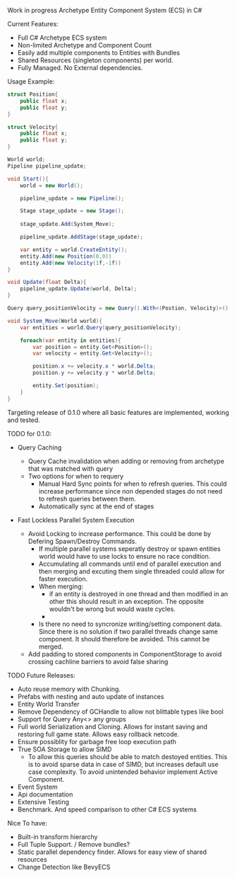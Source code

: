 Work in progress Archetype Entity Component System (ECS) in C#

Current Features:

- Full C# Archetype ECS system
- Non-limited Archetype and Component Count
- Easily add multiple components to Entities with Bundles
- Shared Resources (singleton components) per world.
- Fully Managed. No External dependencies.

Usage Example:
```csharp
struct Position{
	public float x;
	public float y;
}

struct Velocity{
	public float x;
	public float y;
}

World world;
Pipeline pipeline_update;

void Start(){
	world = new World();

	pipeline_update = new Pipeline();

	Stage stage_update = new Stage();
				
	stage_update.Add(System_Move);

	pipeline_update.AddStage(stage_update);

	var entity = world.CreateEntity();
	entity.Add(new Position(0,0))
	entity.Add(new Velocity(1f,-1f))
}

void Update(float Delta){
	pipeline_update.Update(world, Delta);
}

Query query_positionVelocity = new Query().With<(Postion, Velocity)>();

void System_Move(World world){
	var entities = world.Query(query_positionVelocity);

	foreach(var entity in entities){
		var position = entity.Get<Position>();
		var velocity = entity.Get<Velocity>();

		position.x += velocity.x * world.Delta;
		position.y += velocity.y * world.Delta;

		entity.Set(position);
	}
}
```









Targeting release of 0.1.0 where all basic features are implemented, working and tested.

TODO for 0.1.0:

- Query Caching
	- Query Cache invalidation when adding or removing from archetype that was matched with query
	- Two options for when to requery
		- Manual Hard Sync points for when to refresh queries. This could increase performance since non depended stages do not need to refresh queries between them.
		- Automatically sync at the end of stages
		

- Fast Lockless Parallel System Execution
	- Avoid Locking to increase performance. This could be done by Defering Spawn/Destroy Commands. 
		- If multiple parallel systems seperatly destroy or spawn entities world would have to use locks to ensure no race condition.
		- Accumulating all commands until end of parallel execution and then merging and excuting them single threaded could allow for faster execution.
		- When merging:
			- if an entity is destroyed in one thread and then modified in an other this should result in an exception. The opposite wouldn't be wrong but would waste cycles.
			- 
		- Is there no need to syncronize writing/setting component data. Since there is no solution if two parallel threads change same component. It should therefore be avoided. This cannot be merged.
	- Add padding to stored components in ComponentStorage to avoid crossing cachline barriers to avoid false sharing


TODO Future Releases:
- Auto reuse memory with Chunking.
- Prefabs with nesting and auto update of instances
- Entity World Transfer
- Remove Dependency of GCHandle to allow not blittable types like bool
- Support for Query Any<> any groups
- Full world Serialization and Cloning. Allows for instant saving and restoring full game state. Allows easy rollback netcode.
- Ensure possiblity for garbage free loop execution path
- True SOA Storage to allow SIMD
	- To allow this queries should be able to match destoyed entities. This is to avoid sparse data in case of SIMD, but increases default use case complexity. To avoid unintended behavior implement Active Component.	
- Event System
- Api documentation
- Extensive Testing
- Benchmark. And speed comparison to other C# ECS systems


Nice To have:
- Built-in transform hierarchy
- Full Tuple Support. / Remove bundles?
- Static parallel dependency finder. Allows for easy view of shared resources
- Change Detection like BevyECS